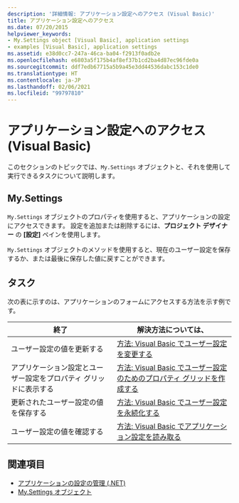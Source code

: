 ```yaml
---
description: '詳細情報: アプリケーション設定へのアクセス (Visual Basic)'
title: アプリケーション設定へのアクセス
ms.date: 07/20/2015
helpviewer_keywords:
- My.Settings object [Visual Basic], application settings
- examples [Visual Basic], application settings
ms.assetid: e38d0cc7-247a-46ca-ba04-f2913f0adb2e
ms.openlocfilehash: e6803a5f175b4af8ef37b1cd2ba4d87ec96fde0a
ms.sourcegitcommit: ddf7edb67715a5b9a45e3dd44536dabc153c1de0
ms.translationtype: HT
ms.contentlocale: ja-JP
ms.lasthandoff: 02/06/2021
ms.locfileid: "99797810"
---
```

# <a name="accessing-application-settings-visual-basic"></a>アプリケーション設定へのアクセス (Visual Basic)

このセクションのトピックでは、`My.Settings` オブジェクトと、それを使用して実行できるタスクについて説明します。  
  
## <a name="mysettings"></a>My.Settings  

 `My.Settings` オブジェクトのプロパティを使用すると、アプリケーションの設定にアクセスできます。 設定を追加または削除するには、**プロジェクト デザイナー** の **[設定]** ペインを使用します。  
  
 `My.Settings` オブジェクトのメソッドを使用すると、現在のユーザー設定を保存するか、または最後に保存した値に戻すことができます。  
  
## <a name="tasks"></a>タスク  

 次の表に示すのは、アプリケーションのフォームにアクセスする方法を示す例です。  
  
|終了|解決方法については、|  
|--------|---------|  
|ユーザー設定の値を更新する|[方法: Visual Basic でユーザー設定を変更する](how-to-change-user-settings.md)|  
|アプリケーション設定とユーザー設定をプロパティ グリッドに表示する|[方法: Visual Basic でユーザー設定のためのプロパティ グリッドを作成する](how-to-create-property-grids-for-user-settings.md)|  
|更新されたユーザー設定の値を保存する|[方法: Visual Basic でユーザー設定を永続化する](how-to-persist-user-settings.md)|  
|ユーザー設定の値を確認する|[方法: Visual Basic でアプリケーション設定を読み取る](how-to-read-application-settings.md)|  
  
## <a name="see-also"></a>関連項目

- [アプリケーションの設定の管理 (.NET)](/visualstudio/ide/managing-application-settings-dotnet)
- [My.Settings オブジェクト](../../../language-reference/objects/my-settings-object.md)
